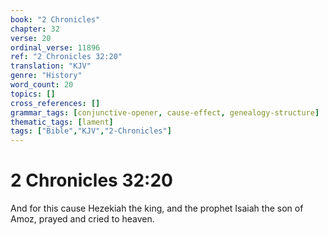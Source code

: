 ```yaml
---
book: "2 Chronicles"
chapter: 32
verse: 20
ordinal_verse: 11896
ref: "2 Chronicles 32:20"
translation: "KJV"
genre: "History"
word_count: 20
topics: []
cross_references: []
grammar_tags: [conjunctive-opener, cause-effect, genealogy-structure]
thematic_tags: [lament]
tags: ["Bible","KJV","2-Chronicles"]
---
```


# 2 Chronicles 32:20

And for this cause Hezekiah the king, and the prophet Isaiah the son of Amoz, prayed and cried to heaven.
